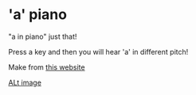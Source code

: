 # 'a' piano

"a in piano" just that!

Press a key and then you will hear 'a' in different pitch!

Make from [this website](https://www.audiospeedchanger.com/)

[ALt image](public/gura-icon.JPG)
